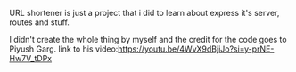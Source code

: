 URL shortener is just a project that i did to learn about express it's server, routes and stuff. 

I didn't create the whole thing by myself and the credit for the code goes to Piyush Garg.
link to his video:https://youtu.be/4WvX9dBjiJo?si=y-prNE-Hw7V_tDPx
